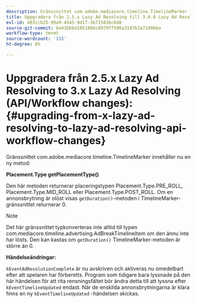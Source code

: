 ```yaml
---
description: Gränssnittet com.adobe.mediacore.timeline.TimelineMarker innehåller nu en ny metod
title: Uppgradera från 2.5.x Lazy Ad Resolving till 3.0.0 Lazy Ad Resolving (API/Workflow changes)
exl-id: 403ccb25-99a9-4545-9d17-3b71583bc6d8
source-git-commit: be43bbbd1051886c8979ff590a3197b2a7249b6a
workflow-type: tm+mt
source-wordcount: '155'
ht-degree: 0%

---
```


# Uppgradera från 2.5.x Lazy Ad Resolving to 3.x Lazy Ad Resolving (API/Workflow changes):{#upgrading-from-x-lazy-ad-resolving-to-lazy-ad-resolving-api-workflow-changes}

Gränssnittet com.adobe.mediacore.timeline.TimelineMarker innehåller nu en ny metod:

**Placement.Type getPlacementType()**

Den här metoden returnerar placeringstypen Placement.Type.PRE_ROLL, Placement.Type.MID_ROLL eller Placement.Type.POST_ROLL. Om en annonsbrytning är olöst visas `getDuration()`-metoden i TimelineMarker-gränssnittet returnerar 0.

>[!NOTE]
>
>Det här gränssnittet typkonverteras inte alltid till typen com.mediacore.timeline.advertising.AdBreakTimelineItem om den ännu inte har lösts. Den kan kastas om `getDuration()` TimelineMarker-metoden är större än 0.

**Händelseändringar:**

`kEventAdResolutionComplete` är nu avskriven och aktiveras nu omedelbart efter att spelaren har förberetts. Program som tidigare bara lyssnade på den här händelsen för att rita rensningsfältet bör ändra detta till att lyssna efter `kEventTimelineUpdated` endast. När de enskilda annonsbrytningarna är klara finns en ny `kEventTimelineUpdated` -händelsen skickas.
